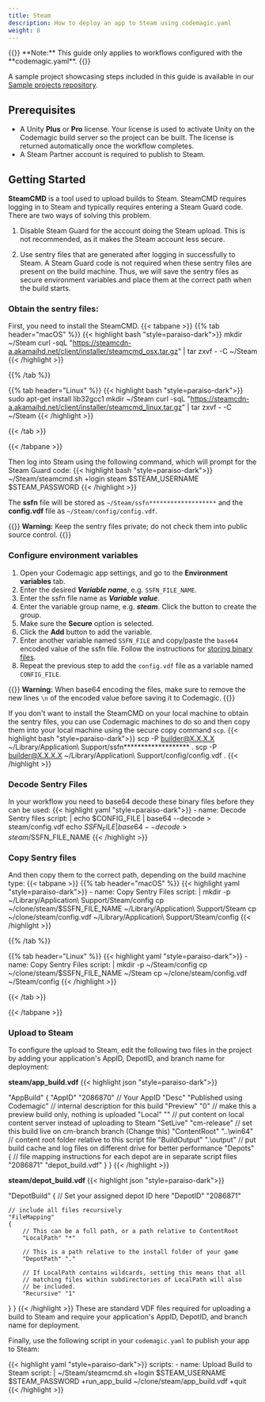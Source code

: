 ```yaml
---
title: Steam
description: How to deploy an app to Steam using codemagic.yaml
weight: 8
---
```


</p>
{{<notebox>}}
**Note:** This guide only applies to workflows configured with the **codemagic.yaml**.
{{</notebox>}}

A sample project showcasing steps included in this guide is available in our [Sample projects repository](https://github.com/codemagic-ci-cd/codemagic-sample-projects/tree/main/unity/unity-deploy-steam).

## Prerequisites

- A Unity **Plus** or **Pro** license. Your license is used to activate Unity on the Codemagic build server so the project can be built. The license is returned automatically once the workflow completes.
- A Steam Partner account is required to publish to Steam.

## Getting Started

**SteamCMD** is a tool used to upload builds to Steam. SteamCMD requires logging in to Steam and typically requires entering a Steam Guard code.
There are two ways of solving this problem.

1. Disable Steam Guard for the account doing the Steam upload.  This is not recommended, as it makes the Steam account less secure.

2. Use sentry files that are generated after logging in successfully to Steam. A Steam Guard code is not required when these sentry files are present on the build machine.
Thus, we will save the sentry files as secure environment variables and place them at the correct path when the build starts.

### Obtain the sentry files:
First, you need to install the SteamCMD.
{{< tabpane >}}
{{% tab header="macOS" %}}
{{< highlight bash "style=paraiso-dark">}}
   mkdir ~/Steam
   curl -sqL "https://steamcdn-a.akamaihd.net/client/installer/steamcmd_osx.tar.gz" | tar zxvf - -C ~/Steam
{{< /highlight >}}


{{% /tab %}}

{{% tab header="Linux" %}}
{{< highlight bash "style=paraiso-dark">}}
   sudo apt-get install lib32gcc1
   mkdir ~/Steam 
   curl -sqL "https://steamcdn-a.akamaihd.net/client/installer/steamcmd_linux.tar.gz" | tar zxvf - -C ~/Steam
{{< /highlight >}}

{{< /tab >}}

{{< /tabpane >}}

Then log into Steam using the following command, which will prompt for the Steam Guard code:
{{< highlight bash "style=paraiso-dark">}}
   ~/Steam/steamcmd.sh +login steam $STEAM_USERNAME $STEAM_PASSWORD
{{< /highlight >}}

The **ssfn** file will be stored as `~/Steam/ssfn*******************` and the **config.vdf** file as `~/Steam/config/config.vdf`.

{{<notebox>}}
**Warning:** Keep the sentry files private; do not check them into public source control.
{{</notebox>}}

### Configure environment variables

1. Open your Codemagic app settings, and go to the **Environment variables** tab.
2. Enter the desired **_Variable name_**, e.g. `SSFN_FILE_NAME`.
3. Enter the ssfn file name as **_Variable value_**.
4. Enter the variable group name, e.g. **_steam_**. Click the button to create the group.
5. Make sure the **Secure** option is selected.
6. Click the **Add** button to add the variable.
7. Enter another variable named `SSFN_FILE` and copy/paste the `base64` encoded value of the ssfn file. Follow the instructions for [storing binary files](/yaml-basic-configuration/configuring-environment-variables/#storing-binary-files).
8. Repeat the previous step to add the `config.vdf` file as a variable named `CONFIG_FILE`.


{{<notebox>}}
**Warning:** When base64 encoding the files, make sure to remove the new lines `\n` of the encoded value before saving it to Codemagic. 
{{</notebox>}}

If you don't want to install the SteamCMD on your local machine to obtain the sentry files, you can use Codemagic machines to do so and then copy them into your local machine using the secure copy command `scp`.
{{< highlight bash "style=paraiso-dark">}}
   scp -P <port> builder@X.X.X.X ~/Library/Application\ Support/ssfn******************* .
   scp -P <port> builder@X.X.X.X ~/Library/Application\ Support/config/config.vdf .
{{< /highlight >}}

### Decode Sentry Files
In your workflow you need to base64 decode these binary files before they can be used:
{{< highlight yaml "style=paraiso-dark">}}
      - name: Decode Sentry files
        script: | 
          echo $CONFIG_FILE | base64 --decode > steam/config.vdf
          echo $SSFN_FILE | base64 --decode > steam/$SSFN_FILE_NAME
{{< /highlight >}}


### Copy Sentry files
And then copy them to the correct path, depending on the build machine type:
{{< tabpane >}}
{{% tab header="macOS" %}}
{{< highlight yaml "style=paraiso-dark">}}
      - name: Copy Sentry Files
        script: | 
          mkdir -p ~/Library/Application\ Support/Steam/config
          cp ~/clone/steam/$SSFN_FILE_NAME ~/Library/Application\ Support/Steam
          cp ~/clone/steam/config.vdf ~/Library/Application\ Support/Steam/config
{{< /highlight >}}


{{% /tab %}}

{{% tab header="Linux" %}}
{{< highlight yaml "style=paraiso-dark">}}
      - name: Copy Sentry Files
        script: | 
          mkdir -p ~/Steam/config
          cp ~/clone/steam/$SSFN_FILE_NAME ~/Steam
          cp ~/clone/steam/config.vdf ~/Steam/config
{{< /highlight >}}

{{< /tab >}}

{{< /tabpane >}}

### Upload to Steam
To configure the upload to Steam, edit the following two files in the project by adding your application's AppID, DepotID, and branch name for deployment:

**steam/app_build.vdf**
{{< highlight json "style=paraiso-dark">}}

"AppBuild"
{
	"AppID" "2086870" // Your AppID
	"Desc" "Published using Codemagic" // internal description for this build
	"Preview" "0" // make this a preview build only, nothing is uploaded
	"Local" "" // put content on local content server instead of uploading to Steam
	"SetLive" "cm-release" // set this build live on cm-branch branch (Change this)
	"ContentRoot" "..\win64" // content root folder relative to this script file
	"BuildOutput" ".\output\" // put build cache and log files on different drive for better performance
	"Depots"
	{
		// file mapping instructions for each depot are in separate script files
		"2086871" "depot_build.vdf"
	}
}
{{< /highlight >}}

**steam/depot_build.vdf**
{{< highlight json "style=paraiso-dark">}}

"DepotBuild"
{
	// Set your assigned depot ID here
	"DepotID" "2086871"

	// include all files recursively
	"FileMapping"
	{
		// This can be a full path, or a path relative to ContentRoot
		"LocalPath" "*"

		// This is a path relative to the install folder of your game
		"DepotPath" "."
		
		// If LocalPath contains wildcards, setting this means that all
		// matching files within subdirectories of LocalPath will also
		// be included.
		"Recursive" "1"
  }
}
{{< /highlight >}}
These are standard VDF files required for uploading a build to Steam and require your application's AppID, DepotID, and branch name for deployment.


Finally, use the following script in your `codemagic.yaml` to publish your app to Steam:

{{< highlight yaml "style=paraiso-dark">}}
scripts:
    - name: Upload Build to Steam
    script: | 
        ~/Steam/steamcmd.sh +login $STEAM_USERNAME $STEAM_PASSWORD +run_app_build ~/clone/steam/app_build.vdf +quit
{{< /highlight >}}

